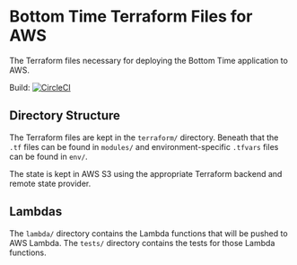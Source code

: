 # Bottom Time Terraform Files for AWS
The Terraform files necessary for deploying the Bottom Time application to AWS.

Build: [![CircleCI](https://circleci.com/gh/ChrisCarleton/BottomTime-Terraform/tree/master.svg?style=svg&circle-token=4aedf9da000687731e1405d3e4eb074ed9ecaae9)](https://circleci.com/gh/ChrisCarleton/BottomTime-Terraform/tree/master)

## Directory Structure
The Terraform files are kept in the `terraform/` directory. Beneath that the `.tf` files can be found in `modules/` and environment-specific `.tfvars` files can be found in `env/`.

The state is kept in AWS S3 using the appropriate Terraform backend and remote state provider.

## Lambdas
The `lambda/` directory contains the Lambda functions that will be pushed to AWS Lambda. The `tests/`
directory contains the tests for those Lambda functions.
